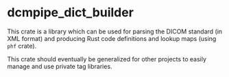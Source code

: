 # dcmpipe_dict_builder

This crate is a library which can be used for parsing the DICOM standard (in XML format) and producing Rust code
definitions and lookup maps (using `phf` crate).

This crate should eventually be generalized for other projects to easily manage and use private tag libraries.
